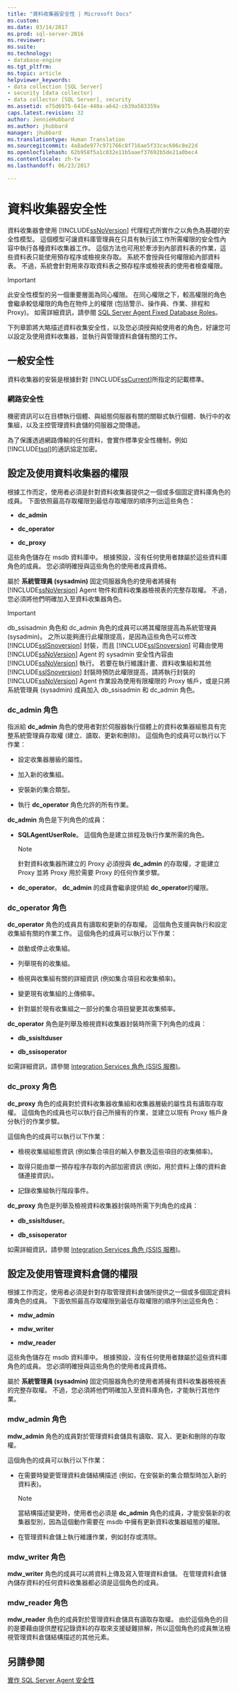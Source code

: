 ```yaml
---
title: "資料收集器安全性 | Microsoft Docs"
ms.custom: 
ms.date: 03/14/2017
ms.prod: sql-server-2016
ms.reviewer: 
ms.suite: 
ms.technology:
- database-engine
ms.tgt_pltfrm: 
ms.topic: article
helpviewer_keywords:
- data collection [SQL Server]
- security [data collector]
- data collector [SQL Server], security
ms.assetid: e75d6975-641e-440a-a642-cb39a583359a
caps.latest.revision: 32
author: JennieHubbard
ms.author: jhubbard
manager: jhubbard
ms.translationtype: Human Translation
ms.sourcegitcommit: 4a8ade977c971766c8f716ae5f33cac606c8e22d
ms.openlocfilehash: 62b958f5a1c032e11b5aaef37692b5de21a0bec4
ms.contentlocale: zh-tw
ms.lasthandoff: 06/23/2017

---
```

# <a name="data-collector-security"></a>資料收集器安全性
  資料收集器會使用 [!INCLUDE[ssNoVersion](../../includes/ssnoversion-md.md)] 代理程式所實作之以角色為基礎的安全性模型。 這個模型可讓資料庫管理員在只具有執行該工作所需權限的安全性內容中執行各種資料收集器工作。 這個方法也可用於牽涉到內部資料表的作業，這些資料表只能使用預存程序或檢視來存取。 系統不會授與任何權限給內部資料表。 不過，系統會針對用來存取資料表之預存程序或檢視表的使用者檢查權限。  
  
> [!IMPORTANT]  
>  此安全性模型的另一個重要層面為同心權限。 在同心權限之下，較高權限的角色會繼承較低權限的角色在物件上的權限 (包括警示、操作員、作業、排程和 Proxy)。 如需詳細資訊，請參閱 [SQL Server Agent Fixed Database Roles](http://msdn.microsoft.com/library/719ce56b-d6b2-414a-88a8-f43b725ebc79)。  
  
 下列章節將大略描述資料收集安全性，以及您必須授與給使用者的角色，好讓您可以設定及使用資料收集器，並執行與管理資料倉儲有關的工作。  
  
## <a name="general-security"></a>一般安全性  
 資料收集器的安裝是根據針對 [!INCLUDE[ssCurrent](../../includes/sscurrent-md.md)]所指定的記載標準。  
  
### <a name="network-security"></a>網路安全性  
 機密資訊可以在目標執行個體、與組態伺服器有關的關聯式執行個體、執行中的收集組，以及主控管理資料倉儲的伺服器之間傳遞。  
  
 為了保護透過網路傳輸的任何資料，會實作標準安全性機制，例如 [!INCLUDE[tsql](../../includes/tsql-md.md)]的通訊協定加密。  
  
## <a name="permissions-for-configuring-and-using-the-data-collector"></a>設定及使用資料收集器的權限  
 根據工作而定，使用者必須是針對資料收集器提供之一個或多個固定資料庫角色的成員。 下面依照最高存取權限到最低存取權限的順序列出這些角色：  
  
-   **dc_admin**  
  
-   **dc_operator**  
  
-   **dc_proxy**  
  
 這些角色儲存在 msdb 資料庫中。 根據預設，沒有任何使用者隸屬於這些資料庫角色的成員。 您必須明確授與這些角色的使用者成員資格。  
  
 屬於 **系統管理員 (sysadmin)** 固定伺服器角色的使用者將擁有 [!INCLUDE[ssNoVersion](../../includes/ssnoversion-md.md)] Agent 物件和資料收集器檢視表的完整存取權。 不過，您必須將他們明確加入至資料收集器角色。  
  
> [!IMPORTANT]  
>  db_ssisadmin 角色和 dc_admin 角色的成員可以將其權限提高為系統管理員 (sysadmin)。 之所以能夠進行此權限提高，是因為這些角色可以修改 [!INCLUDE[ssISnoversion](../../includes/ssisnoversion-md.md)] 封裝，而且 [!INCLUDE[ssISnoversion](../../includes/ssisnoversion-md.md)] 可藉由使用 [!INCLUDE[ssNoVersion](../../includes/ssnoversion-md.md)] Agent 的 sysadmin 安全性內容由 [!INCLUDE[ssNoVersion](../../includes/ssnoversion-md.md)] 執行。 若要在執行維護計畫、資料收集組和其他 [!INCLUDE[ssISnoversion](../../includes/ssisnoversion-md.md)] 封裝時預防此權限提高，請將執行封裝的 [!INCLUDE[ssNoVersion](../../includes/ssnoversion-md.md)] Agent 作業設為使用有限權限的 Proxy 帳戶，或是只將系統管理員 (sysadmin) 成員加入 db_ssisadmin 和 dc_admin 角色。  
  
### <a name="dcadmin-role"></a>dc_admin 角色  
 指派給 **dc_admin** 角色的使用者對於伺服器執行個體上的資料收集器組態具有完整系統管理員存取權 (建立、讀取、更新和刪除)。 這個角色的成員可以執行以下作業：  
  
-   設定收集器層級的屬性。  
  
-   加入新的收集組。  
  
-   安裝新的集合類型。  
  
-   執行 **dc_operator** 角色允許的所有作業。  
  
 **dc_admin** 角色是下列角色的成員：  
  
-   **SQLAgentUserRole**。 這個角色是建立排程及執行作業所需的角色。  
  
    > [!NOTE]  
    >  針對資料收集器所建立的 Proxy 必須授與 **dc_admin** 的存取權，才能建立 Proxy 並將 Proxy 用於需要 Proxy 的任何作業步驟。  
  
-   **dc_operator**。 **dc_admin** 的成員會繼承提供給 **dc_operator**的權限。  
  
### <a name="dcoperator-role"></a>dc_operator 角色  
 **dc_operator** 角色的成員具有讀取和更新的存取權。 這個角色支援與執行和設定收集組有關的作業工作。 這個角色的成員可以執行以下作業：  
  
-   啟動或停止收集組。  
  
-   列舉現有的收集組。  
  
-   檢視與收集組有關的詳細資訊 (例如集合項目和收集頻率)。  
  
-   變更現有收集組的上傳頻率。  
  
-   針對屬於現有收集組之一部分的集合項目變更其收集頻率。  
  
 **dc_operator** 角色是列舉及檢視資料收集器封裝時所需下列角色的成員：  
  
-   **db_ssisltduser**  
  
-   **db_ssisoperator**  
  
 如需詳細資訊，請參閱 [Integration Services 角色 &#40;SSIS 服務&#41;](../../integration-services/security/integration-services-roles-ssis-service.md)。  
  
### <a name="dcproxy-role"></a>dc_proxy 角色  
 **dc_proxy** 角色的成員對於資料收集器收集組和收集器層級的屬性具有讀取存取權。 這個角色的成員也可以執行自己所擁有的作業，並建立以現有 Proxy 帳戶身分執行的作業步驟。  
  
 這個角色的成員可以執行以下作業：  
  
-   檢視收集組組態資訊 (例如集合項目的輸入參數及這些項目的收集頻率)。  
  
-   取得只能由單一預存程序存取的內部加密資訊 (例如，用於資料上傳的資料倉儲連接資訊)。  
  
-   記錄收集組執行階段事件。  
  
 **dc_proxy** 角色是列舉及檢視資料收集器封裝時所需下列角色的成員：  
  
-   **db_ssisltduser**。  
  
-   **db_ssisoperator**  
  
 如需詳細資訊，請參閱 [Integration Services 角色 &#40;SSIS 服務&#41;](../../integration-services/security/integration-services-roles-ssis-service.md)。  
  
## <a name="permissions-for-configuring-and-using-the-management-data-warehouse"></a>設定及使用管理資料倉儲的權限  
 根據工作而定，使用者必須是針對存取管理資料倉儲所提供之一個或多個固定資料庫角色的成員。 下面依照最高存取權限到最低存取權限的順序列出這些角色：  
  
-   **mdw_admin**  
  
-   **mdw_writer**  
  
-   **mdw_reader**  
  
 這些角色儲存在 msdb 資料庫中。 根據預設，沒有任何使用者隸屬於這些資料庫角色的成員。 您必須明確授與這些角色的使用者成員資格。  
  
 屬於 **系統管理員 (sysadmin)** 固定伺服器角色的使用者將擁有資料收集器檢視表的完整存取權。 不過，您必須將他們明確加入至資料庫角色，才能執行其他作業。  
  
### <a name="mdwadmin-role"></a>mdw_admin 角色  
 **mdw_admin** 角色的成員對於管理資料倉儲具有讀取、寫入、更新和刪除的存取權。  
  
 這個角色的成員可以執行以下作業：  
  
-   在需要時變更管理資料倉儲結構描述 (例如，在安裝新的集合類型時加入新的資料表)。  
  
    > [!NOTE]  
    >  當結構描述變更時，使用者也必須是 **dc_admin** 角色的成員，才能安裝新的收集器型別，因為這個動作需要在 msdb 中擁有更新資料收集器組態的權限。  
  
-   在管理資料倉儲上執行維護作業，例如封存或清除。  
  
### <a name="mdwwriter-role"></a>mdw_writer 角色  
 **mdw_writer** 角色的成員可以將資料上傳及寫入管理資料倉儲。 在管理資料倉儲內儲存資料的任何資料收集器都必須是這個角色的成員。  
  
### <a name="mdwreader-role"></a>mdw_reader 角色  
 **mdw_reader** 角色的成員對於管理資料倉儲具有讀取存取權。 由於這個角色的目的是要藉由提供歷程記錄資料的存取來支援疑難排解，所以這個角色的成員無法檢視管理資料倉儲結構描述的其他元素。  
  
## <a name="see-also"></a>另請參閱  
 [實作 SQL Server Agent 安全性](http://msdn.microsoft.com/library/d770d35c-c8de-4e00-9a85-7d03f45a0f0d)  
  
  
